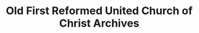 ---
layout: repo
title: "Old First Reformed United Church of Christ Archives"
id: 14357
permalink: repos/14357/
---